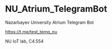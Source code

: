 # NU_Atrium_TelegramBot

Nazarbayev University Atrium Telegram Bot

https://t.me/test_temp_nu

NU IoT lab, C4.554
